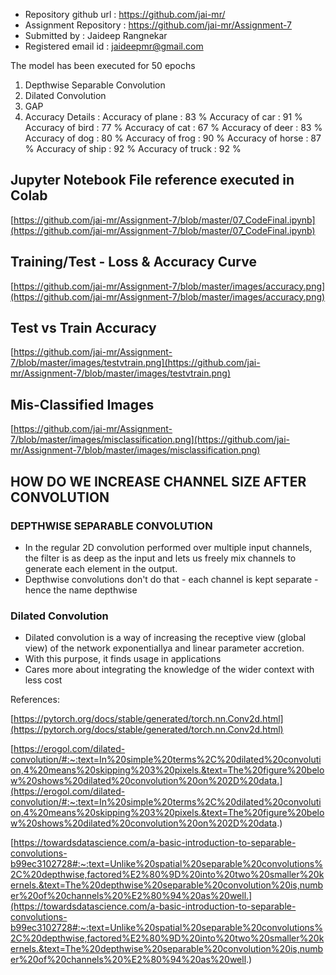 * Repository github url : https://github.com/jai-mr/
* Assignment Repository : https://github.com/jai-mr/Assignment-7
* Submitted by : Jaideep Rangnekar
* Registered email id : jaideepmr@gmail.com

The model has been executed for 50 epochs 
1. Depthwise Separable Convolution
2. Dilated Convolution
3. GAP
4. Accuracy Details :
    Accuracy of plane : 83 %
    Accuracy of   car : 91 %
    Accuracy of  bird : 77 %
    Accuracy of   cat : 67 %
    Accuracy of  deer : 83 %
    Accuracy of   dog : 80 %
    Accuracy of  frog : 90 %
    Accuracy of horse : 87 %
    Accuracy of  ship : 92 %
    Accuracy of truck : 92 %


## Jupyter Notebook File reference executed in Colab
[https://github.com/jai-mr/Assignment-7/blob/master/07_CodeFinal.ipynb](https://github.com/jai-mr/Assignment-7/blob/master/07_CodeFinal.ipynb)

## Training/Test - Loss & Accuracy Curve
[https://github.com/jai-mr/Assignment-7/blob/master/images/accuracy.png](https://github.com/jai-mr/Assignment-7/blob/master/images/accuracy.png)

## Test vs Train Accuracy
[https://github.com/jai-mr/Assignment-7/blob/master/images/testvtrain.png](https://github.com/jai-mr/Assignment-7/blob/master/images/testvtrain.png)

## Mis-Classified Images
[https://github.com/jai-mr/Assignment-7/blob/master/images/misclassification.png](https://github.com/jai-mr/Assignment-7/blob/master/images/misclassification.png)


## HOW DO WE INCREASE CHANNEL SIZE AFTER CONVOLUTION
### DEPTHWISE SEPARABLE CONVOLUTION
* In the regular 2D convolution performed over multiple input channels, the filter is as deep as the input and lets us freely mix channels to generate each element in the output. 
* Depthwise convolutions don't do that - each channel is kept separate - hence the name depthwise

### Dilated Convolution
* Dilated convolution is a way of increasing the receptive view (global view) of the network exponentiallya and linear parameter accretion. 
* With this purpose, it finds usage in applications
* Cares more about integrating the knowledge of the wider context with less cost

References:

[https://pytorch.org/docs/stable/generated/torch.nn.Conv2d.html](https://pytorch.org/docs/stable/generated/torch.nn.Conv2d.html)

[https://erogol.com/dilated-convolution/#:~:text=In%20simple%20terms%2C%20dilated%20convolution,4%20means%20skipping%203%20pixels.&text=The%20figure%20below%20shows%20dilated%20convolution%20on%202D%20data.](https://erogol.com/dilated-convolution/#:~:text=In%20simple%20terms%2C%20dilated%20convolution,4%20means%20skipping%203%20pixels.&text=The%20figure%20below%20shows%20dilated%20convolution%20on%202D%20data.)

[https://towardsdatascience.com/a-basic-introduction-to-separable-convolutions-b99ec3102728#:~:text=Unlike%20spatial%20separable%20convolutions%2C%20depthwise,factored%E2%80%9D%20into%20two%20smaller%20kernels.&text=The%20depthwise%20separable%20convolution%20is,number%20of%20channels%20%E2%80%94%20as%20well.](https://towardsdatascience.com/a-basic-introduction-to-separable-convolutions-b99ec3102728#:~:text=Unlike%20spatial%20separable%20convolutions%2C%20depthwise,factored%E2%80%9D%20into%20two%20smaller%20kernels.&text=The%20depthwise%20separable%20convolution%20is,number%20of%20channels%20%E2%80%94%20as%20well.)
